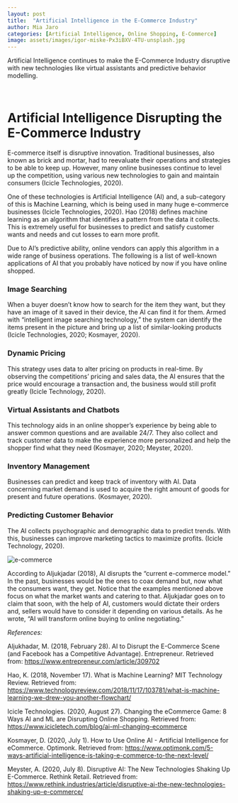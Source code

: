 ```yaml
---
layout: post
title:  "Artificial Intelligence in the E-Commerce Industry"
author: Mia Jaro
categories: [Artificial Intelligence, Online Shopping, E-Commerce]
image: assets/images/igor-miske-Px3iBXV-4TU-unsplash.jpg
---
```

Artificial Intelligence continues to make the E-Commerce Industry disruptive with new technologies like virtual assistants and predictive behavior modelling. 

 <br/>

# Artificial Intelligence Disrupting the E-Commerce Industry

E-commerce itself is disruptive innovation. Traditional businesses, also known as brick and mortar, had to reevaluate their operations and strategies to be able to keep up. However, many online businesses continue to level up the competition, using various new technologies to gain and maintain consumers (Icicle Technologies, 2020). 

One of these technologies is Artificial Intelligence (AI) and, a sub-category of this is Machine Learning, which is being used in many huge e-commerce businesses (Icicle Technologies, 2020). Hao (2018) defines machine learning as an algorithm that identifies a pattern from the data it collects. This is extremely useful for businesses to predict and satisfy customer wants and needs and cut losses to earn more profit.

Due to AI’s predictive ability, online vendors can apply this algorithm in a wide range of business operations. The following is a list of well-known applications of AI that you probably have noticed by now if you have online shopped.

### Image Searching

When a buyer doesn’t know how to search for the item they want, but they have an image of it saved in their device, the AI can find it for them. Armed with “intelligent image searching technology,” the system can identify the items present in the picture and bring up a list of similar-looking products (Icicle Technologies, 2020; Kosmayer, 2020).

### Dynamic Pricing

This strategy uses data to alter pricing on products in real-time. By observing the competitions’ pricing and sales data, the AI ensures that the price would encourage a transaction and, the business would still profit greatly (Icicle Technology, 2020).

### Virtual Assistants and Chatbots

This technology aids in an online shopper’s experience by being able to answer common questions and are available 24/7. They also collect and track customer data to make the experience more personalized and help the shopper find what they need (Kosmayer, 2020; Meyster, 2020).

### Inventory Management

Businesses can predict and keep track of inventory with AI. Data concerning market demand is used to acquire the right amount of goods for present and future operations. (Kosmayer, 2020).

### Predicting Customer Behavior

The AI collects psychographic and demographic data to predict trends. With this, businesses can improve marketing tactics to maximize profits. (Icicle Technology, 2020). 

![e-commerce](https://drive.google.com/file/d/1a8w3RJoaelyQgF_i8ojPuvZl74kzhaEj/view?usp=sharing)

According to Aljukjadar (2018), AI disrupts the “current e-commerce model.” In the past, businesses would be the ones to coax demand but, now what the consumers want, they get. Notice that the examples mentioned above focus on what the market wants and catering to that. Aljukjadar goes on to claim that soon, with the help of AI, customers would dictate their orders and, sellers would have to consider it depending on various details. As he wrote, “AI will transform online buying to online negotiating.” 

_References:_

Aljukhadar, M. (2018, February 28). AI to Disrupt the E-Commerce Scene (and Facebook has a Competitive Advantage). Entrepreneur. Retrieved from: https://www.entrepreneur.com/article/309702 

Hao, K. (2018, November 17). What is Machine Learning? MIT Technology Review. Retrieved from: https://www.technologyreview.com/2018/11/17/103781/what-is-machine-learning-we-drew-you-another-flowchart/ 

Icicle Technologies. (2020, August 27). Changing the eCommerce Game: 8 Ways AI and ML are Disrupting Online Shopping. Retrieved from: https://www.icicletech.com/blog/ai-ml-changing-ecommerce 

Kosmayer, D. (2020, July 1). How to Use Online AI - Artificial Intelligence for eCommerce. Optimonk. Retrieved from: https://www.optimonk.com/5-ways-artificial-intelligence-is-taking-e-commerce-to-the-next-level/ 

Meyster, A. (2020, July 8). Disruptive AI: The New Technologies Shaking Up E-Commerce. Rethink Retail. Retrieved from: https://www.rethink.industries/article/disruptive-ai-the-new-technologies-shaking-up-e-commerce/ 
